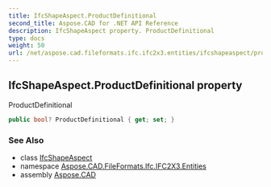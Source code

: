 ```yaml
---
title: IfcShapeAspect.ProductDefinitional
second_title: Aspose.CAD for .NET API Reference
description: IfcShapeAspect property. ProductDefinitional
type: docs
weight: 50
url: /net/aspose.cad.fileformats.ifc.ifc2x3.entities/ifcshapeaspect/productdefinitional/
---
```

## IfcShapeAspect.ProductDefinitional property

ProductDefinitional

```csharp
public bool? ProductDefinitional { get; set; }
```

### See Also

* class [IfcShapeAspect](../)
* namespace [Aspose.CAD.FileFormats.Ifc.IFC2X3.Entities](../../ifcshapeaspect/)
* assembly [Aspose.CAD](../../../)


